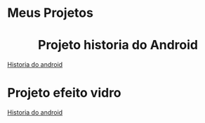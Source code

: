 # Meus Projetos

<h1 align="center"> Projeto historia do Android </h1>

<a href="https://chaosann.github.io/html-css/d10/android.html">Historia do android </a>

<h1 aling="center"> Projeto efeito vidro </h1>

<a href="https://html-css/Exbbb/100-exercicios-html-css-main/Exercicio -01
/ex1/index.html">Historia do android </a>



